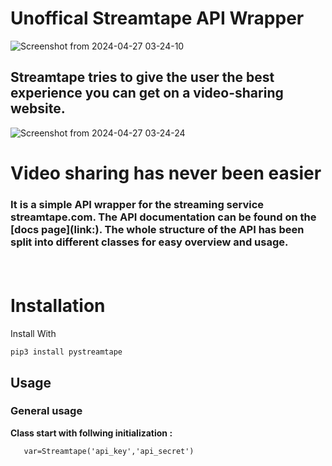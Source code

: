 # Unoffical Streamtape API Wrapper

![Screenshot from 2024-04-27 03-24-10](https://github.com/swadhinbiswas/Streamtape/assets/107450069/a0b2566a-45d8-47d8-bb77-9f5d0bcbba76)


## Streamtape tries to give the user the best experience you can get on a video-sharing website. 

![Screenshot from 2024-04-27 03-24-24](https://github.com/swadhinbiswas/Streamtape/assets/107450069/f186fb0f-3f95-437e-a165-bd5e826d6f7b)
</br>


# Video sharing has never been easier

<h3> It is a simple API wrapper for the streaming service streamtape.com. The API documentation can be found on the [docs page](link:). The whole structure of the API has been split into different classes for easy overview and usage.</p>

</br>


# Installation

Install With

```pyhton3
pip3 install pystreamtape
```
## Usage

### General usage
<b>Class start with follwing initialization :</b>

```python3
   var=Streamtape('api_key','api_secret')

```
